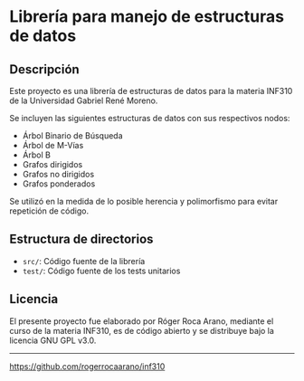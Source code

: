 # Librería para manejo de estructuras de datos

## Descripción

Este proyecto es una librería de estructuras de datos para la materia INF310
de la Universidad Gabriel René Moreno.

Se incluyen las siguientes estructuras de datos con sus respectivos nodos:

- Árbol Binario de Búsqueda
- Árbol de M-Vías
- Árbol B
- Grafos dirigidos
- Grafos no dirigidos
- Grafos ponderados

Se utilizó en la medida de lo posible herencia y polimorfismo para evitar
repetición de código.

## Estructura de directorios

- `src/`: Código fuente de la librería
- `test/`: Código fuente de los tests unitarios

## Licencia

El presente proyecto fue elaborado por Róger Roca Arano, mediante el curso de
la materia INF310, es de código abierto y se distribuye bajo la licencia
GNU GPL v3.0.

___

https://github.com/rogerrocaarano/inf310